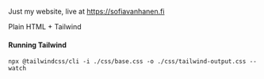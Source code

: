 Just my website, live at https://sofiavanhanen.fi

Plain HTML + Tailwind

#### Running Tailwind

`npx @tailwindcss/cli -i ./css/base.css -o ./css/tailwind-output.css --watch`
